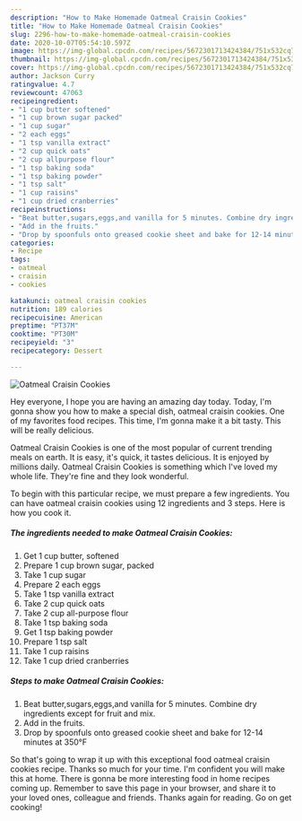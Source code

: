 ```yaml
---
description: "How to Make Homemade Oatmeal Craisin Cookies"
title: "How to Make Homemade Oatmeal Craisin Cookies"
slug: 2296-how-to-make-homemade-oatmeal-craisin-cookies
date: 2020-10-07T05:54:10.597Z
image: https://img-global.cpcdn.com/recipes/5672301713424384/751x532cq70/oatmeal-craisin-cookies-recipe-main-photo.jpg
thumbnail: https://img-global.cpcdn.com/recipes/5672301713424384/751x532cq70/oatmeal-craisin-cookies-recipe-main-photo.jpg
cover: https://img-global.cpcdn.com/recipes/5672301713424384/751x532cq70/oatmeal-craisin-cookies-recipe-main-photo.jpg
author: Jackson Curry
ratingvalue: 4.7
reviewcount: 47063
recipeingredient:
- "1 cup butter softened"
- "1 cup brown sugar packed"
- "1 cup sugar"
- "2 each eggs"
- "1 tsp vanilla extract"
- "2 cup quick oats"
- "2 cup allpurpose flour"
- "1 tsp baking soda"
- "1 tsp baking powder"
- "1 tsp salt"
- "1 cup raisins"
- "1 cup dried cranberries"
recipeinstructions:
- "Beat butter,sugars,eggs,and vanilla for 5 minutes. Combine dry ingredients except for fruit and mix."
- "Add in the fruits."
- "Drop by spoonfuls onto greased cookie sheet and bake for 12-14 minutes at 350°F"
categories:
- Recipe
tags:
- oatmeal
- craisin
- cookies

katakunci: oatmeal craisin cookies 
nutrition: 189 calories
recipecuisine: American
preptime: "PT37M"
cooktime: "PT30M"
recipeyield: "3"
recipecategory: Dessert

---
```



![Oatmeal Craisin Cookies](https://img-global.cpcdn.com/recipes/5672301713424384/751x532cq70/oatmeal-craisin-cookies-recipe-main-photo.jpg)

Hey everyone, I hope you are having an amazing day today. Today, I'm gonna show you how to make a special dish, oatmeal craisin cookies. One of my favorites food recipes. This time, I'm gonna make it a bit tasty. This will be really delicious.

Oatmeal Craisin Cookies is one of the most popular of current trending meals on earth. It is easy, it's quick, it tastes delicious. It is enjoyed by millions daily. Oatmeal Craisin Cookies is something which I've loved my whole life. They're fine and they look wonderful.




To begin with this particular recipe, we must prepare a few ingredients. You can have oatmeal craisin cookies using 12 ingredients and 3 steps. Here is how you cook it.

<!--inarticleads1-->

##### The ingredients needed to make Oatmeal Craisin Cookies:

1. Get 1 cup butter, softened
1. Prepare 1 cup brown sugar, packed
1. Take 1 cup sugar
1. Prepare 2 each eggs
1. Take 1 tsp vanilla extract
1. Take 2 cup quick oats
1. Take 2 cup all-purpose flour
1. Take 1 tsp baking soda
1. Get 1 tsp baking powder
1. Prepare 1 tsp salt
1. Take 1 cup raisins
1. Take 1 cup dried cranberries




<!--inarticleads2-->

##### Steps to make Oatmeal Craisin Cookies:

1. Beat butter,sugars,eggs,and vanilla for 5 minutes. Combine dry ingredients except for fruit and mix.
1. Add in the fruits.
1. Drop by spoonfuls onto greased cookie sheet and bake for 12-14 minutes at 350°F




So that's going to wrap it up with this exceptional food oatmeal craisin cookies recipe. Thanks so much for your time. I'm confident you will make this at home. There is gonna be more interesting food in home recipes coming up. Remember to save this page in your browser, and share it to your loved ones, colleague and friends. Thanks again for reading. Go on get cooking!
